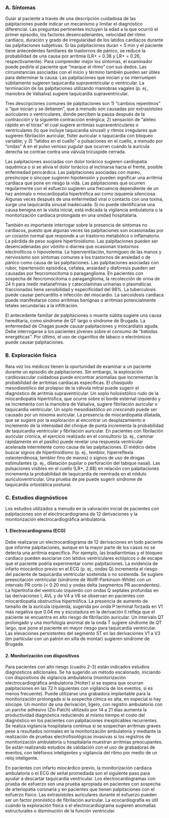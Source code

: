 ### A. Síntomas

Guiar al paciente a través de una descripción cuidadosa de las palpitaciones puede indicar un mecanismo y limitar el diagnóstico diferencial. Las preguntas pertinentes incluyen la edad a la que ocurrió el primer episodio, los factores desencadenantes, velocidad del ritmo cardiaco, duración y grado de irregularidad de los latidos cardiacos durante las palpitaciones subjetivas. Si las palpitaciones duran < 5 min y el paciente tiene antecedentes familiares de trastornos de pánico, se reduce la probabilidad de una causa por arritmia (LR+ = 0.38 y LR+ = 0.26, respectivamente). Para comprender mejor los síntomas, el examinador puede pedirle al paciente que “marque el ritmo” con sus dedos. Las circunstancias asociadas con el inicio y término también pueden ser útiles para determinar la causa. Las palpitaciones que inician y se interrumpen súbitamente sugieren taquicardia supraventricular o ventricular. La terminación de las palpitaciones utilizando maniobras vagales (p. ej., maniobra de Valsalva) sugiere taquicardia supraventricular.

Tres descripciones comunes de palpitaciones son 1) “cambios repentinos” o “que inician y se detienen”, que a menudo son causadas por extrasístoles auriculares o ventriculares, donde perciben la pausa después de la contracción y la siguiente contracción enérgica; 2) sensación de “aleteo rápido en el tórax” el cual sugiere arritmias supraventriculares o ventriculares (lo que incluye taquicardia sinusal) y ritmos irregulares que sugieren fibrilación auricular, flúter auricular o taquicardia con bloqueo variable; y 3) “latidos en el cuello” o pulsaciones en el cuello, a menudo por “ondas” A en el pulso venoso yugular que ocurren cuando la aurícula derecha se contrae contra una válvula tricúspide cerrada.

Las palpitaciones asociadas con dolor torácico sugieren cardiopatía isquémica o si se alivia el dolor torácico al inclinarse hacia el frente, posible enfermedad pericárdica. Las palpitaciones asociadas con mareo, presíncope o síncope sugieren hipotensión y pueden significar una arritmia cardiaca que pone en riesgo la vida. Las palpitaciones que ocurren regularmente con el esfuerzo sugieren una frecuencia dependiente de un haz anómalo o miocardiopatía hipertrófica asi como isquemia silenciosa. Algunas veces después de una enfermedad viral o contacto con una toxina, surge una taquicardia sinusal inadecuada. Si no puede identificarse una causa benigna en la visita inicial, está indicada la vigilancia ambulatoria o la monitorización cardiaca prolongada en una unidad hospitalaria.

También es importante interrogar sobre la presencia de síntomas no cardiacos, puesto que algunas veces las palpitaciones son ocasionadas por un corazón normal que responde a un trastorno metabólico o inflamatorio. La pérdida de peso sugiere hipertiroidismo. Las palpitaciones pueden ser desencadenadas por vómito o diarrea que ocasionan trastornos electrolíticos o hipovolemia. La hiperventilación, hormigueo de las manos y nerviosismo son síntomas comunes a los trastornos de ansiedad o de pánico como causa de las palpitaciones. Las palpitaciones asociadas con rubor, hipertensión episódica, cefalea, ansiedad y diaforesis pueden ser causadas por feocromocitoma o paraganglioma. En pacientes con sospecha de feocromocitoma o paraganglioma, la recolección de orina de 24 h para medir metanefrinas y catecolaminas urinarias o plasmáticas fraccionadas tiene sensibilidad y especificidad del 98%. La tuberculosis puede causar pericarditis e infección del miocardio. La sarcoidosis cardiaca puede manifestarse como arritmias benignas o arritmias potencialmente letales secundarias a la infiltración.

El antecedente familiar de palpitaciones o muerte súbita sugiere una causa hereditaria, como síndrome de QT largo o síndrome de Brugada. La enfermedad de Chagas puede causar palpitaciones y miocardiatis aguda. Debe interrogarse a los pacientes jóvenes sobre el consumo de “bebidas energéticas”. Por último, el uso de cigarrillos de tabaco o electrónicos puede causar palpitaciones.

### B. Exploración física

Rara vez los médicos tienen la oportunidad de examinar a un paciente durante un episodio de palpitaciones. Sin embargo, la exploración cardiovascular cuidadosa puede encontrar anomalías que incrementan la probabilidad de arritmias cardiacas específicas. El chasquido mesodiastólico del prolapso de la válvula mitral puede sugerir el diagnóstico de arritmia supraventricular. Un soplo holosistólico rudo de la miocardiopatía hipertrófica, que ocurre sobre el borde esternal izquierdo y se incrementa con la maniobra de Valsalva, sugiere fibrilación auricular o taquicardia ventricular. Un soplo mesodiastólico _en crescendo_ puede ser causado por un mixoma auricular. La presencia de miocardiopatía dilatada, que se sugiere por la exploración al encontrar un desplazamiento e incremento de la intensidad del choque de punta incrementa la probabilidad de taquicardia ventricular y fibrilación auricular. En pacientes con fibrilación auricular crónica, el ejercicio realizado en el consultorio (p. ej., caminar rápidamente en el pasillo) puede revelar una respuesta ventricular acelerada intermitente como causa de las palpitaciones. El médico debe buscar signos de hipertiroidismo (p. ej., temblor, hiperreflexia osteotendinosa, temblor fino de manos) o signos de uso de drogas estimulantes (p. ej., dilatación pupilar o perforación del tabique nasal). Las pulsaciones visibles en el cuello (LR+, 2.68) en relación con palpitaciones incrementa la probabilidad de taquicardia de reentrada en el nódulo auriculoventricular. Una prueba de pie puede sugerir síndrome de taquicardia ortostática postural.

### C. Estudios diagnósticos

Los estudios utilizados a menudo en la valoración inicial de pacientes con palpitaciones son el electrocardiograma de 12 derivaciones y la monitorización electrocardiográfica ambulatoria.

#### 1. Electrocardiograma (ECG)

Debe realizarse un electrocardiograma de 12 derivaciones en todo paciente que informe palpitaciones, aunque en la mayor parte de los casos no se detecta una arritmia específica. Por ejemplo, las bradiarritmias y el bloqueo cardiaco pueden asociarse con latidos ventriculares ectópicos o de escape que el paciente podría experimentar como palpitaciones. La evidencia de infarto miocárdico previo en el ECG (p. ej., ondas Q) incrementa el riesgo del paciente de taquicardia ventricular sostenida o no sostenida. Se sugiere preexcitación ventricular (síndrome de Wolff-Parkinson-White) con un intervalo PR corto (< 0.20 ms) y ondas delta (segmentos PR ascendentes). La hipertrofia del ventrículo izquierdo con ondas Q septales profundas en las derivaciones I, AVL y de V4 a V6 se observan en pacientes con miocardiopatía obstructiva hipertrófica. La presencia de aumento de tamaño de la aurícula izquierda, sugerida por onda P terminal forzada en V1 más negativa que 0.04 ms y escotadura en la derivación II refleja que el paciente se encuentra en alto riesgo de fibrilación auricular. Un intervalo QT prolongado y una morfología anormal de la onda T sugiere síndrome de QT largo, que pone al paciente en mayor riesgo para taquicardia ventricular. Las elevaciones persistentes del segmento ST en las derivaciones V1 a V3 (en particular con un patrón en silla de montar) sugieren síndrome de Brugada.

#### 2. Monitorización con dispositivos

Para pacientes con alto riesgo (cuadro 2–3) están indicados estudios diagnósticos adicionales. Se ha sugerido un método escalonado, iniciando con dispositivos de vigilancia ambulatoria (monitorización electrocardiográfica ambulatoria [Holter] si se espera que ocurran palpitaciones en las 72 h siguientes con vigilancia de los eventos, si es menos frecuente). Puede utilizarse una grabadora implantable para la monitorización prolongada si la sospecha clínica es alta, en especial si hay síncope. Un monitor de una derivación, ligero, con registro ambulatorio con un parche adhesivo (Zio Patch) utilizado por 14 a 21 días aumenta la productividad diagnóstica reduciendo al mismo tiempo el costo del diagnóstico en los pacientes con palpitaciones inexplicables recurrentes. Se realiza vigilancia hospitalaria continua si se sospechan arritmias graves pese a resultados normales en la monitorización ambulatoria y mediante la realización de pruebas electrofisiológicas invasivas si los registros de monitorización ambulatoria u hospitalaria muestran arritmias preocupantes. Se están realizando estudios de validación con el uso de grabadoras de eventos, con teléfonos inteligentes y vigilancia del ritmo por medio de un reloj inteligente.

En pacientes con infarto miocárdico previo, la monitorización cardiaca ambulatoria o el ECG de señal promediada son el siguiente paso para ayudar a descartar taquicardia ventricular. Los electrocardiogramas con prueba de esfuerzo son una prueba apropiada en pacientes con sospecha de arteriopatía coronaria y en pacientes que tienen palpitaciones con el esfuerzo físico. Las extrasístoles auriculares durante el esfuerzo pueden ser un factor pronóstico de fibrilación auricular. La ecocardiografía es útil cuando la exploración física o el electrocardiograma sugieren anomalías estructurales o disminución de la función ventricular.